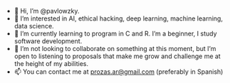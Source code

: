 - 👋 Hi, I’m @pavlowzky.
- 👀 I’m interested in AI, ethical hacking, deep learning, machine learning, data science.
- 🌱 I’m currently learning to program in C and R. I’m a beginner, I study software development.
- 💞️ I’m not looking to collaborate on something at this moment, but I’m open to listening to
proposals that make me grow and challenge me at the height of my abilities.
- 📫 You can contact me at prozas.ar@gmail.com (preferably in Spanish)

<!---
pavlowzky/pavlowzky is a ✨ special ✨ repository because its `README.md` (this file) appears on your GitHub profile.
You can click the Preview link to take a look at your changes.
--->
